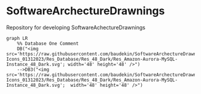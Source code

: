 # SoftwareArchectureDrawnings
Repository for developing SoftwareAchectureDrawnings

```mermaid 
graph LR
    %% Database One Comment
    DB("<img src='https://raw.githubusercontent.com/baudekin/SoftwareArchectureDrawnings/main/icons/aws/Resource-Icons_01312023/Res_Database/Res_48_Dark/Res_Amazon-Aurora-MySQL-Instance_48_Dark.svg'; width='48' height='48' />")
    -->DB3("<img src='https://raw.githubusercontent.com/baudekin/SoftwareArchectureDrawnings/main/icons/aws/Resource-Icons_01312023/Res_Database/Res_48_Dark/Res_Amazon-Aurora-MySQL-Instance_48_Dark.svg';  width='48' height='48' />")
```
